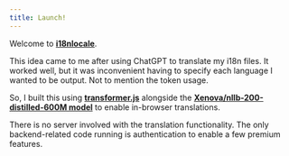 ```yaml
---
title: Launch!
---
```



Welcome to **[i18nlocale](https://i18nlocale.com)**.

This idea came to me after using ChatGPT to translate my i18n files. It worked well, but it was inconvenient having to specify each language I wanted to be output. Not to mention the token usage.

So, I built this using **[transformer.js](https://huggingface.co/docs/transformers.js/index)** alongside the **[Xenova/nllb-200-distilled-600M model](https://huggingface.co/Xenova/nllb-200-distilled-600M)** to enable in-browser translations.

There is no server involved with the translation functionality. The only backend-related code running is authentication to enable a few premium features.

